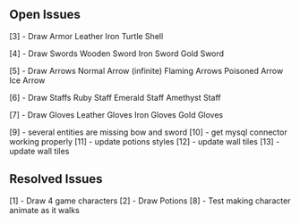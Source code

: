 ## Open Issues ##
[3] - Draw Armor
        Leather
        Iron
        Turtle Shell

[4] -  Draw Swords
        Wooden Sword
        Iron Sword
        Gold Sword

[5] - Draw Arrows
        Normal Arrow (infinite)
        Flaming Arrows
        Poisoned Arrow
        Ice Arrow

[6] - Draw Staffs
        Ruby Staff
        Emerald Staff
        Amethyst Staff

[7] - Draw Gloves
        Leather Gloves
        Iron Gloves
        Gold Gloves
        
[9] - several entities are missing bow and sword
[10] - get mysql connector working properly
[11] - update potions styles
[12] - update wall tiles
[13] - update wall tiles
        
## Resolved Issues ##
[1] - Draw 4 game characters
[2] - Draw Potions
[8] - Test making character animate as it walks 